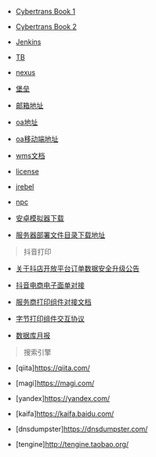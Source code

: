 * [Cybertrans Book 1](http://book.cybertrans.ittx.com.cn/ "开发文档")

* [Cybertrans Book 2](https://cybertrans.loghub.com/)

* [Jenkins](http://ci.ittx.com.cn/)

* [TB](https://teamfire.loghub.com/index.html?customer=ttx-xwms-test&lang=zh)

* [nexus](http://nexus.cybertrans.ittx.com.cn/)

* [堡垒](http://baolei.ittx.com.cn/)

* [邮箱地址](https://qiye.aliyun.com/alimail/)

* [oa地址](http://oa.ittx.com.cn/)

* [oa移动端地址](http://oa.ittx.com.cn:89/#/)

* [wms文档](http://git.ittx.com.cn/documentation/wms/-/wikis/home)

* [license](http://license.cybertrans.ittx.com.cn)

* [jrebel](https://blog.csdn.net/weixin_43944305/article/details/106140112)

* [npc](http://47.98.56.66:8726/login/index)
* [安卓模拟器下载](https://www.genymotion.com/fun-zone/)
* [服务器部署文件目录下载地址](https://link.resilio.com/#f=deploy&sz=0&t=2&s=G24MXO57XU5LHAJTXAC3RUNAN7M3JQMMGM5Q3LLLKMYJ5LS3UTSQ&i=C45PH4U3LCHYLVBSGFJNXRH3CZ2VJMCGC&e=1629905068&v=2.6&a=2)

> 抖音打印

* [关于抖店开放平台订单数据安全升级公告](https://op.jinritemai.com/docs/notice-docs/5/591)
* [抖音电商电子面单对接](https://op.jinritemai.com/docs/guide-docs/33/338)
* [服务商打印组件对接文档](https://bytedance.feishu.cn/docs/doccn2vbOOdd3KWrCd6Z93nIlvg#)
* [字节打印组件交互协议](https://bytedance.feishu.cn/docs/doccnCK6NRGN3qlZ2ygTdC3WNYb#)
 

* [数据库月报](http://mysql.taobao.org/monthly/)

> 搜索引擎

* [qiita]https://qiita.com/
* [magi]https://magi.com/
* [yandex]https://yandex.com/
* [kaifa]https://kaifa.baidu.com/

* [dnsdumpster]https://dnsdumpster.com/
* [tengine]http://tengine.taobao.org/